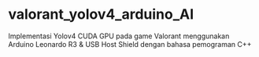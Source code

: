 # valorant_yolov4_arduino_AI
Implementasi Yolov4 CUDA GPU pada game Valorant menggunakan Arduino Leonardo R3 &amp; USB Host Shield dengan bahasa pemograman C++
